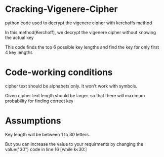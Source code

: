 # Cracking-Vigenere-Cipher
python code used to decrypt the vigenere cipher with kerchoffs method 

In this method(Kerchoff), we decrypt the vigenere cipher without knowing the actual key

This code finds the top 6 possible key lengths and find the key for only first 4 key lengths

# Code-working conditions
cipher text should be alphabets only. It won't work with symbols.

Given cipher text length should be larger. so that there will maximum probability for finding correct key

# Assumptions
Key length will be between 1 to 30 letters. 

But you can increase the value to your requirments by changing the value("30") code in line 16 [while k<30:]
